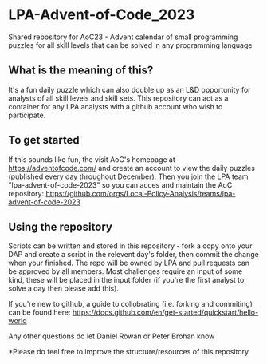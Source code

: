 # LPA-Advent-of-Code_2023
 Shared repository for AoC23 - Advent calendar of small programming puzzles for all skill levels that can be solved in any programming language

## What is the meaning of this?

It's a fun daily puzzle which can also double up as an L&D opportunity for analysts of all skill levels and skill sets. 
This repository can act as a container for any LPA analysts with a github account who wish to participate. 

## To get started

If this sounds like fun, the visit AoC's homepage at https://adventofcode.com/ and create an account to view the daily puzzles (published every day throughout December).
Then you join the LPA team "lpa-advent-of-code-2023" so you can acces and maintain the AoC repository: https://github.com/orgs/Local-Policy-Analysis/teams/lpa-advent-of-code-2023 

## Using the repository 

Scripts can be written and stored in this repository - fork a copy onto your DAP and create a script in the relevent day's folder, then commit the change when your finished. The repo will be owned by LPA and pull requests can be approved by all members. Most challenges require an input of some kind, these will be placed in the input folder (if you're the first analyst to solve a day then please add this).

If you're new to github, a guide to collobrating (i.e. forking and commiting) can be found here: https://docs.github.com/en/get-started/quickstart/hello-world 

Any other questions do let Daniel Rowan or Peter Brohan know

*Please do feel free to improve the structure/resources of this repository
